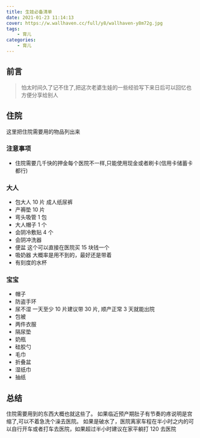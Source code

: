 ```yaml
---
title: 生娃必备清单
date: 2021-01-23 11:14:13
cover: https://w.wallhaven.cc/full/y8/wallhaven-y8m72g.jpg
tags:
    - 育儿
categories:
    - 育儿    
---
```


## 前言

> 怕太时间久了记不住了,把这次老婆生娃的一些经验写下来日后可以回忆也方便分享给别人

## 住院 

这里把住院需要用的物品列出来

### 注意事项

- 住院需要几千快的押金每个医院不一样,只能使用现金或者刷卡(信用卡储蓄卡都行) 

### 大人

- 包大人 10 片  成人纸尿裤
- 产褥垫 10 片 
- 弯头吸管 1 包
- 大人帽子 1 个
- 会阴冷敷贴 4 个
- 会阴冲洗器 
- 便盆 这个可以直接在医院买 15 块钱一个
- 吸奶器 大概率是用不到的，最好还是带着
- 有刻度的水杯

### 宝宝

- 帽子
- 防盗手环
- 尿不湿 一天至少 10 片建议带 30 片, 顺产正常 3 天就能出院
- 包被
- 两件衣服
- 隔尿垫
- 奶瓶
- 硅胶勺
- 毛巾
- 折叠盆
- 湿纸巾
- 抽纸


## 总结

住院需要用到的东西大概也就这些了。
如果临近预产期肚子有节奏的疼说明是宫缩了,可以不着急洗个澡去医院。
如果是破水了，医院离家车程在半小时之内的可以自行开车或者打车去医院，如果超过半小时建议在家平躺打 120 去医院
